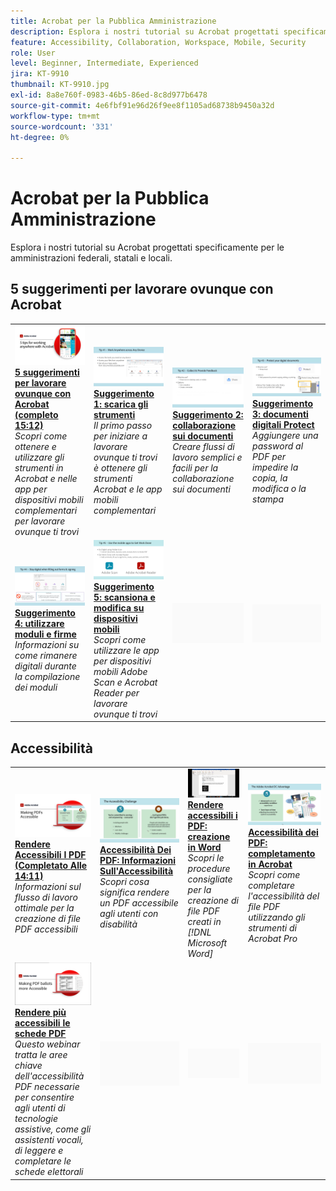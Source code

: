 ```yaml
---
title: Acrobat per la Pubblica Amministrazione
description: Esplora i nostri tutorial su Acrobat progettati specificamente per le amministrazioni federali, statali e locali
feature: Accessibility, Collaboration, Workspace, Mobile, Security
role: User
level: Beginner, Intermediate, Experienced
jira: KT-9910
thumbnail: KT-9910.jpg
exl-id: 8a8e760f-0983-46b5-86ed-8c8d977b6478
source-git-commit: 4e6fbf91e96d26f9ee8f1105ad68738b9450a32d
workflow-type: tm+mt
source-wordcount: '331'
ht-degree: 0%

---
```


# Acrobat per la Pubblica Amministrazione

Esplora i nostri tutorial su Acrobat progettati specificamente per le amministrazioni federali, statali e locali.

## 5 suggerimenti per lavorare ovunque con Acrobat

<table style="table-layout:fixed">
<tr>
  <td>
    <a href="5-tips-for-working-anywhere-with-acrobat-dc-for-government.md">
      <img alt="5 suggerimenti per lavorare ovunque con Acrobat (completo 15:12)" src="../../assets/5tipscomplete.png" />
    </a>
    <div>
    <a href="5-tips-for-working-anywhere-with-acrobat-dc-for-government.md"><strong>5 suggerimenti per lavorare ovunque con Acrobat (completo 15:12)</strong></a>
    </div>
    <em>Scopri come ottenere e utilizzare gli strumenti in Acrobat e nelle app per dispositivi mobili complementari per lavorare ovunque ti trovi</em>
    <br>
  </td>
  <td>
    <a href="get-your-tools.md">
      <img alt="Suggerimento 1: scarica gli strumenti" src="../../assets/Tip1.png" />
    </a>
    <div>
    <a href="get-your-tools.md"><strong>Suggerimento 1: scarica gli strumenti</strong></a>
    </div>
    <em>Il primo passo per iniziare a lavorare ovunque ti trovi è ottenere gli strumenti Acrobat e le app mobili complementari</em>
    <br>
  </td>  
  <td>
    <a href="collaborate-on-documents.md">
      <img alt="Suggerimento 2: collaborare sui documenti" src="../../assets/Tip2.png" />
    </a>
    <div>
    <a href="collaborate-on-documents.md"><strong>Suggerimento 2: collaborazione sui documenti</strong></a>
    </div>
    <em>Creare flussi di lavoro semplici e facili per la collaborazione sui documenti</em>
    <br>
  </td>
  <td>
    <a href="protect-digital-documents.md">
      <img alt="Suggerimento: 3documenti digitali Protect" src="../../assets/Tip3.png" />
    </a>
    <div>
    <a href="protect-digital-documents.md"><strong>Suggerimento 3: documenti digitali Protect</strong></a>
    </div>
    <em>Aggiungere una password al PDF per impedire la copia, la modifica o la stampa</em>
    <br>
  </td>
</tr>
  <td>
    <a href="work-with-forms-and-signatures.md">
      <img alt="Suggerimento 4: utilizzare moduli e firme" src="../../assets/Tip4.png" />
    </a>
    <div>
    <a href="work-with-forms-and-signatures.md"><strong>Suggerimento 4: utilizzare moduli e firme</strong></a>
    </div>
    <em>Informazioni su come rimanere digitali durante la compilazione dei moduli</em>
    <br>
  </td>
  <td>
    <a href="scan-and-edit-on-mobile.md">
      <img alt="Suggerimento 5: scansiona e modifica su dispositivi mobili" src="../../assets/Tip5.png" />
    </a>
    <div>
    <a href="scan-and-edit-on-mobile.md"><strong>Suggerimento 5: scansiona e modifica su dispositivi mobili</strong></a>
    </div>
    <em>Scopri come utilizzare le app per dispositivi mobili Adobe Scan e Acrobat Reader per lavorare ovunque ti trovi</em>
    <br>
  </td>
  <td>
   <img alt="Spaziatore" src="../../assets/Grayspacer.png" />
    <div>
    <br>
  </td>
  <td>
   <img alt="Spaziatore" src="../../assets/Grayspacer.png" />
    <div>
    <br>
  </td>
</tr>
</table>

## Accessibilità

<table>
<tr>
  <td>
    <a href="making-pdfs-accessible.md">
      <img alt="Accessibilità Dei PDF (Completo 14:11)" src="../../assets/Accessiblecomplete.png" />
    </a>
    <div>
    <a href="making-pdfs-accessible.md"><strong>Rendere Accessibili I PDF (Completato Alle 14:11)</strong></a>
    </div>
    <em>Informazioni sul flusso di lavoro ottimale per la creazione di file PDF accessibili</em>
    <br>
  </td>
  <td>
    <a href="understanding-accessibility.md">
      <img alt="Rendere Accessibili I PDF: Informazioni Sull’Accessibilità" src="../../assets/Accessibiityunderstanding.png" />
    </a>
    <div>
    <a href="understanding-accessibility.md"><strong>Accessibilità Dei PDF: Informazioni Sull'Accessibilità</strong></a>
    </div>
    <em>Scopri cosa significa rendere un PDF accessibile agli utenti con disabilità</em>
    <br>
  </td>  
  <td>
    <a href="collaborate-on-documents.md">
      <img alt="Accessibilità dei PDF: creazione in Word" src="../../assets/Accessibilityword.png" />
    </a>
    <div>
    <a href="collaborate-on-documents.md"><strong>Rendere accessibili i PDF: creazione in Word</strong></a>
    </div>
    <em>Scopri le procedure consigliate per la creazione di file PDF creati in [!DNL Microsoft Word]</em>
    <br>
  </td>
   <td>
    <a href="finishing-in-acrobat.md">
      <img alt="Accessibilità dei PDF: rifinitura in Acrobat" src="../../assets/Accessibilityacrobat.png" />
    </a>
    <div>
    <a href="finishing-in-acrobat.md"><strong>Accessibilità dei PDF: completamento in Acrobat</strong></a>
    </div>
    <em>Scopri come completare l'accessibilità del file PDF utilizzando gli strumenti di Acrobat Pro</em>
    <br>
  </td>
</tr>
<tr>
  <td>
    <a href="making-pdf-ballots-accessible.md">
      <img alt="Rendere più accessibili le schede elettorali dei PDF" src="../../assets/Accessibleballots.png" />
    </a>
    <div>
    <a href="making-pdf-ballots-accessible.md"><strong>Rendere più accessibili le schede PDF</strong></a>
    </div>
    <em>Questo webinar tratta le aree chiave dell'accessibilità PDF necessarie per consentire agli utenti di tecnologie assistive, come gli assistenti vocali, di leggere e completare le schede elettorali</em>
    <br>
  </td>  
  <td>
   <img alt="Spaziatore" src="../../assets/Grayspacer.png" />
    <div>
    <br>
  </td>
  <td>
   <img alt="Spaziatore" src="../../assets/Grayspacer.png" />
    <div>
    <br>
  </td>
  <td>
   <img alt="Spaziatore" src="../../assets/Grayspacer.png" />
    <div>
    <br>
  </td>
</tr>
</table>
